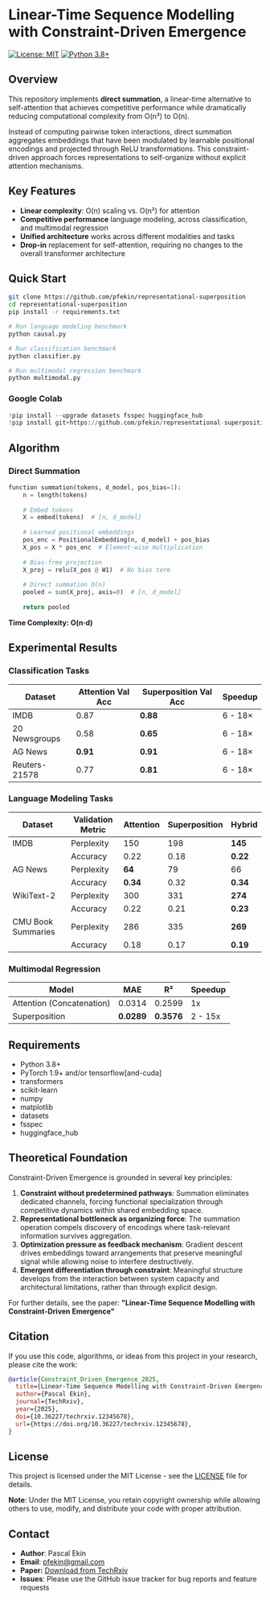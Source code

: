 # Linear-Time Sequence Modelling with Constraint-Driven Emergence

[![License: MIT](https://img.shields.io/badge/License-MIT-yellow.svg)](https://opensource.org/licenses/MIT)
[![Python 3.8+](https://img.shields.io/badge/python-3.8+-blue.svg)](https://www.python.org/downloads/)

## Overview

This repository implements **direct summation**, a linear-time alternative to self-attention that achieves competitive performance while dramatically reducing computational complexity from O(n²) to O(n).

Instead of computing pairwise token interactions, direct summation aggregates embeddings that have been modulated by learnable positional encodings and projected through ReLU transformations. This constraint-driven approach forces representations to self-organize without explicit attention mechanisms.

## Key Features

- **Linear complexity**: O(n) scaling vs. O(n²) for attention
- **Competitive performance** language modeling, across classification, and multimodal regression
- **Unified architecture** works across different modalities and tasks
- **Drop-in** replacement for self-attention, requiring no changes to the overall transformer architecture

## Quick Start

```bash
git clone https://github.com/pfekin/representational-superposition
cd representational-superposition
pip install -r requirements.txt

# Run language modeling benchmark  
python causal.py

# Run classification benchmark
python classifier.py

# Run multimodal regression benchmark
python multimodal.py
```

### Google Colab
```python
!pip install --upgrade datasets fsspec huggingface_hub
!pip install git+https://github.com/pfekin/representational-superposition
```

## Algorithm 

### Direct Summation

```python
function summation(tokens, d_model, pos_bias=1):
    n = length(tokens)
    
    # Embed tokens
    X = embed(tokens)  # [n, d_model]
    
    # Learned positional embeddings
    pos_enc = PositionalEmbedding(n, d_model) + pos_bias
    X_pos = X * pos_enc  # Element-wise multiplication
    
    # Bias-free projection
    X_proj = relu(X_pos @ W1)  # No bias term
    
    # Direct summation O(n)
    pooled = sum(X_proj, axis=0)  # [n, d_model]
    
    return pooled
```
**Time Complexity: O(n·d)**

## Experimental Results

### Classification Tasks

| Dataset | Attention Val Acc | Superposition Val Acc | Speedup |
|---------|-------------------|------------------------|---------|
| IMDB | 0.87 | **0.88** | 6 - 18× |
| 20 Newsgroups | 0.58 | **0.65** | 6 - 18× |
| AG News | **0.91** | **0.91** | 6 - 18× |
| Reuters-21578 | 0.77 | **0.81** | 6 - 18× |

### Language Modeling Tasks

| Dataset | Validation Metric | Attention | Superposition | Hybrid |
|---------| ---------------------- |----------------------------|----------------------------|----------------------------|
| IMDB | Perplexity | 150 | 198 | **145** |
|      | Accuracy | 0.22 | 0.18 | **0.22** |
| AG News | Perplexity | **64** | 79 | 66 |
|         | Accuracy | **0.34** | 0.32 | **0.34** |
| WikiText-2 | Perplexity | 300 | 331 | **274** |
|            | Accuracy | 0.22 | 0.21 | **0.23** |
| CMU Book Summaries | Perplexity | 286 | 335 | **269** |
|                    | Accuracy | 0.18 | 0.17 | **0.19** |

### Multimodal Regression

| Model | MAE | R² | Speedup |
|-------|-----|-----|---------|
| Attention (Concatenation) | 0.0314 | 0.2599 | 1x |
| Superposition | **0.0289** | **0.3576** | 2 - 15x |

## Requirements

- Python 3.8+
- PyTorch 1.9+ and/or tensorflow[and-cuda]
- transformers
- scikit-learn
- numpy
- matplotlib
- datasets
- fsspec
- huggingface_hub

## Theoretical Foundation

Constraint-Driven Emergence is grounded in several key principles:

1. **Constraint without predetermined pathways**: Summation eliminates dedicated channels, forcing functional specialization through competitive dynamics within shared embedding space.
2. **Representational bottleneck as organizing force**: The summation operation compels discovery of encodings where task-relevant information survives aggregation.
3. **Optimization pressure as feedback mechanism**: Gradient descent drives embeddings toward arrangements that preserve meaningful signal while allowing noise to interfere destructively.
4. **Emergent differentiation through constraint**: Meaningful structure develops from the interaction between system capacity and architectural limitations, rather than through explicit design.


For further details, see the paper: **"Linear-Time Sequence Modelling with Constraint-Driven Emergence"**

## Citation

If you use this code, algorithms, or ideas from this project in your research, please cite the work:

```bibtex
@article{Constraint_Driven_Emergence_2025,
  title={Linear-Time Sequence Modelling with Constraint-Driven Emergence},
  author={Pascal Ekin},
  journal={TechRxiv},  
  year={2025},
  doi={10.36227/techrxiv.12345678},  
  url={https://doi.org/10.36227/techrxiv.12345678},
}
```

## License

This project is licensed under the MIT License - see the [LICENSE](LICENSE) file for details.

**Note**: Under the MIT License, you retain copyright ownership while allowing others to use, modify, and distribute your code with proper attribution.

## Contact

- **Author**: Pascal Ekin
- **Email**: pfekin@gmail.com 
- **Paper:** [Download from TechRxiv](https://doi.org/10.36227/techrxiv.12345678)  
- **Issues**: Please use the GitHub issue tracker for bug reports and feature requests
